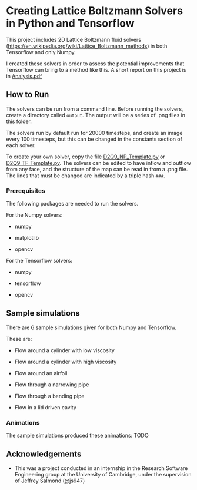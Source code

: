 # Creating Lattice Boltzmann Solvers in Python and Tensorflow

This project includes 2D Lattice Boltzmann fluid solvers (https://en.wikipedia.org/wiki/Lattice_Boltzmann_methods) in both Tensorflow and only Numpy.

I created these solvers in order to assess the potential improvements that Tensorflow can bring to a method like this. A short report on this project is in [Analysis.pdf](Analysis/Analysis.pdf)

## How to Run

The solvers can be run from a command line. Before running the solvers, create a directory called `output`. The output will be a series of .png files in this folder.

The solvers run by default run for 20000 timesteps, and create an image every 100 timesteps, but this can be changed in the constants section of each solver.

To create your own solver, copy the file [D2Q9_NP_Template.py](Experiments/Numpy/D2Q9_NP_Template.py) or [D2Q9_TF_Template.py](Experiments/TensorFlowCPU/D2Q9_TF_Template.py). The solvers can be edited to have inflow and outflow from any face, and the structure of the map can be read in from a .png file. The lines that must be changed are indicated by a triple hash `###`.


### Prerequisites

The following packages are needed to run the solvers.

For the Numpy solvers:

* numpy

* matplotlib

* opencv

For the Tensorflow solvers:

* numpy

* tensorflow

* opencv


## Sample simulations

There are 6 sample simulations given for both Numpy and Tensorflow.

These are:

* Flow around a cylinder with low viscosity

* Flow around a cylinder with high viscosity

* Flow around an airfoil

* Flow through a narrowing pipe

* Flow through a bending pipe

* Flow in a lid driven cavity


### Animations

The sample simulations produced these animations: TODO

## Acknowledgements

* This was a project conducted in an internship in the Research Software Engineering group at the University of Cambridge, under the supervision of Jeffrey Salmond (@js947)
